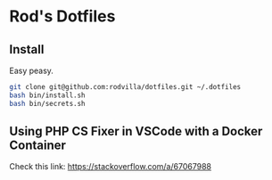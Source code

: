 # Rod's Dotfiles

## Install
Easy peasy.

```bash
git clone git@github.com:rodvilla/dotfiles.git ~/.dotfiles
bash bin/install.sh
bash bin/secrets.sh
```

## Using PHP CS Fixer in VSCode with a Docker Container

Check this link: https://stackoverflow.com/a/67067988
